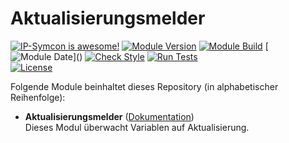 # Aktualisierungsmelder


[![IP-Symcon is awesome!](https://img.shields.io/badge/IP--Symcon-6.1-blue.svg)](https://www.symcon.de)
[![Module Version](https://img.shields.io/badge/Module_Version-2.0-blue.svg)]()
[![Module Build](https://img.shields.io/badge/Module_Build-1-blue.svg)]()
[![Module Date](https://img.shields.io/badge/Module_Date-20231230_(30.12.2023)-blue.svg)]()  
[![Check Style](https://github.com/ubittner/Aktualisierungsmelder/workflows/Check%20Style/badge.svg)](https://github.com/ubittner/Aktualisierungsmelder/actions)
[![Run Tests](https://github.com/ubittner/Aktualisierungsmelder/workflows/Run%20Tests/badge.svg)](https://github.com/ubittner/Aktualisierungsmelder/actions)  
[![License](https://img.shields.io/badge/License-CC%20BY--NC--SA%204.0-green.svg)](https://creativecommons.org/licenses/by-nc-sa/4.0/)

Folgende Module beinhaltet dieses Repository (in alphabetischer Reihenfolge):

- __Aktualisierungsmelder__ ([Dokumentation](Aktualisierungsmelder))  
  Dieses Modul überwacht Variablen auf Aktualisierung.